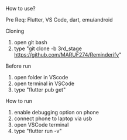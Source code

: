 How to use?

Pre Req: Flutter, VS Code, dart, emu/android

Cloning
1. open git bash
2. type "git clone -b 3rd_stage https://github.com/MARUF274/Reminderify" 

Before run
1. open folder in VScode
2. open terminal in VSCode
3. type "flutter pub get" 

How to run
1. enable debugging option on phone
2. connect phone to laptop via usb
3. open VSCode terminal
4. type "flutter run -v"
